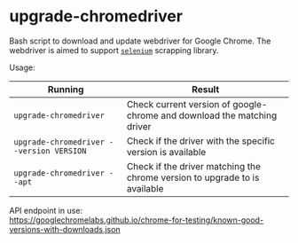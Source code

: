 # upgrade-chromedriver

Bash script to download and update webdriver for Google Chrome.
The webdriver is aimed to support [`selenium`](https://selenium.dev) scrapping library.

Usage:

| Running                       | Result                        |
| ----------------------------- | ----------------------------- |
| `upgrade-chromedriver`        | Check current version of google-chrome and download the matching driver |
| `upgrade-chromedriver --version VERSION` | Check if the driver with the specific version is available |
| `upgrade-chromedriver --apt`  | Check if the driver matching the chrome version to upgrade to is available |

API endpoint in use:<br>
https://googlechromelabs.github.io/chrome-for-testing/known-good-versions-with-downloads.json

